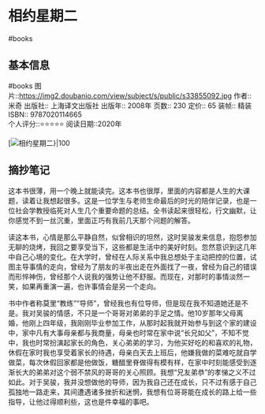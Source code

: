 # 相约星期二
#books 
## 基本信息
#books 
图片::https://img2.doubanio.com/view/subject/s/public/s33855092.jpg
作者:: 米奇
出版社:: 上海译文出版社
出版年:: 2008年
页数:: 230
定价:: 65
装帧:: 精装
ISBN:: 9787020114665  
个人评分::⭐⭐⭐⭐⭐
阅读日期::2020年

 [![相约星期二}|100](https://img2.doubanio.com/view/subject/s/public/s33855092.jpg )

## 摘抄笔记

这本书很薄，用一个晚上就能读完。这本书也很厚，里面的内容都是人生的大课题，读着让我想起很多。这是一位学生与老师生命最后的时光的陪伴记录，也是一位社会学教授临死对人生几个重要命题的总结。全书读起来很轻松，行文幽默，让你感觉不到一丝沉重，里面正巧有我前几天那个问题的解答。

读这本书，心情是那么平静自然，似曾相识的坦然，这时吴骏发来信息，抱怨参加无聊的烧烤，我回之要享受当下，这些都是生活中的美好时刻。忽然意识到这几年中自己心境的变化。在大学时，曾经在人际关系中我总想处于主动把控的位置，试图主导事情的走向，曾经为了朋友的半夜出走在外面找了一夜，曾经为自己的错误而形悴神伤，曾经那个人说我的强势让他不舒服。而现在，对那时的事情淡然一笑，如果再重演一遍，也许事情会是另一个走向。

书中作者称莫里“教练”“导师”，曾经我也有位导师，但是现在我不知道她还是不是。我对吴骏的情感，不只是一个哥哥对弟弟的手足之情。他10岁那年父母离婚，他刚上四年级，我刚刚毕业参加工作，从那时起我就开始参与到这个家的建设中，家中凡有大事母亲都与我商量，母亲也时常在家中说“长兄如父”，不知不觉中，我也时常扮演起家长的角色，关心弟弟的学习，为他买好吃的和喜欢的礼物，休假在家时我也享受着家长的待遇，母亲白天去上班后，他嫌我做的菜难吃就自学做菜，每次休假回家都是他做饭，糖醋里脊做得有模有样，在家中时刻能感受到逐渐长大的弟弟对这个弱不禁风的哥哥的关心照顾。我想“兄友弟恭”的孝悌之义不过如此。对于吴骏，我并没想做他的导师，因为我自己还在成长，只不过有感于自己孤独地一路走来，其间遭遇诸多挫折和迷惘，我想有位哥哥能在成长的路上给一些指导，让他过得顺利些，这也是件幸福的事吧。

